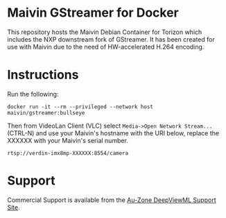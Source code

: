 # Maivin GStreamer for Docker

This repository hosts the Maivin Debian Container for Torizon which includes the NXP downstream fork of GStreamer. It has been created for use with Maivin due to the need of HW-accelerated H.264 encoding.

# Instructions

Run the following:

```
docker run -it --rm --privileged --network host maivin/gstreamer:bullseye
```

Then from VideoLan Client (VLC) select `Media->Open Network Stream...` (CTRL-N) and use your Maivin's hostname with the URI below, replace the XXXXXX with your Maivin's serial number.

```
rtsp://verdin-imx8mp-XXXXXX:8554/camera
```

# Support

Commercial Support is available from the [Au-Zone DeepViewML Support Site][1].

[1]: https://support.deepviewml.com/hc/en-us/articles/12103941733005
